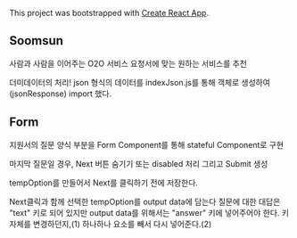 This project was bootstrapped with [Create React App](https://github.com/facebook/create-react-app).

## Soomsun

사람과 사람을 이어주는 O2O 서비스
요청서에 맞는 원하는 서비스를 추천

더미데이터의 처리!
json 형식의 데이터를 indexJson.js를 통해 객체로 생성하여(jsonResponse) import 했다.

## Form

지원서의 질문 양식 부분을 Form Component를 통해 stateful Component로 구현

마지막 질문일 경우, Next 버튼 숨기기 또는 disabled 처리 그리고 Submit 생성

tempOption를 만들어서 Next를 클릭하기 전에 저장한다.

Next클릭과 함께 선택한 tempOption를 output data에 담는다
질문에 대한 대답은 "text" 키로 되어 있지만 output data를 위해서는
"answer" 키에 넣어주어야 한다. 키 자체를 변경하던지,(1)
하나하나 요소를 빼서 다시 넣어준다.(2)
